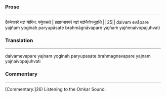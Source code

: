 ### Prose 
 --- 
दैवमेवापरे यज्ञं योगिन: पर्युपासते |
ब्रह्माग्नावपरे यज्ञं यज्ञेनैवोपजुह्वति || 25||
daivam evāpare yajñaṁ yoginaḥ paryupāsate
brahmāgnāvapare yajñaṁ yajñenaivopajuhvati

### Translation 
 --- 
daivamevapare yajnam yoginah paryupasate brahmagnavapare yajnam yajnaivopajuhvati

### Commentary 
 --- 
[Commentary:]26) Listening to the Omkar Sound.